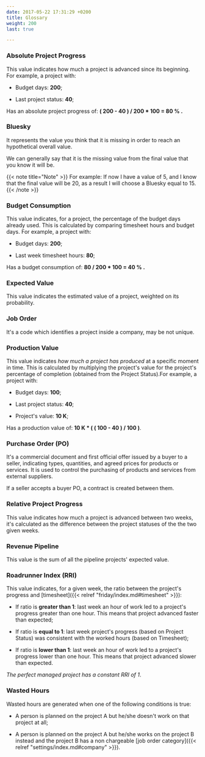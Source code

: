 ```yaml
---
date: 2017-05-22 17:31:29 +0200
title: Glossary
weight: 200
last: true

---
```

### Absolute Project Progress

This value indicates how much a project is advanced since its beginning. For example, a project with:

* Budget days: **200**;

* Last project status: **40**;

Has an absolute project progress of: **( 200 - 40 ) / 200 * 100 = 80 % .**

### Bluesky

It represents the value you think that it is missing in order to reach an hypothetical overall value.

We can generally say that it is the missing value from the final value that you know it will be.

{{< note title="Note" >}}
For example:
If now I have a value of 5, and I know that the final value will be 20, as a result I will choose a Bluesky equal to 15.{{< /note >}}

### Budget Consumption

This value indicates, for a project, the percentage of the budget days already used. This is calculated by comparing timesheet hours and budget days. For example, a project with:

* Budget days: **200**;

* Last week timesheet hours: **80**;

Has a budget consumption of: **80 / 200 * 100 = 40 % .**

### Expected Value

This value indicates the estimated value of a project, weighted on its probability.

### Job Order

It's a code which identifies a project inside a company, may be not unique.

### Production Value

This value indicates *how much a project has produced* at a specific moment in time. This is calculated by multiplying the project's value for the project's percentage of completion (obtained from the Project Status).For example, a project with:

* Budget days: **100**;

* Last project status: **40**;

* Project's value: **10 K**;

Has a production value of: **10 K * ( ( 100 - 40 ) / 100 )**.

### Purchase Order (PO)

It's a commercial document and first official offer issued by a buyer to a seller, indicating types, quantities, and agreed prices for products or services. It is used to control the purchasing of products and services from external suppliers.

If a seller accepts a buyer PO, a contract is created between them.

### Relative Project Progress

This value indicates how much a project is advanced between two weeks, it's calculated as the difference between the project statuses of the the two given weeks.

### Revenue Pipeline

This value is the sum of all the pipeline projects' expected value.

### Roadrunner Index (RRI)

This value indicates, for a given week, the ratio between the project's progress and [timesheet]({{< relref "friday/index.md#timesheet" >}}):

* If ratio is **greater than 1**: last week an hour of work led to a project's progress greater than one hour. This means that project advanced faster than expected;

* If ratio is **equal to 1**: last week project's progress (based on Project Status) was consistent with the worked hours (based on Timesheet);

* If ratio is **lower than 1**: last week an hour of work led to a project's progress lower than one hour. This means that project advanced slower than expected.

*The perfect managed project has a constant RRI of 1*.

### Wasted Hours

Wasted hours are generated when one of the following conditions is true:

* A person is planned on the project A but he/she doesn't work on that project at all;

* A person is planned on the project A but he/she works on the project B instead and the project B has a non chargeable [job order category]({{< relref "settings/index.md#company" >}}).
